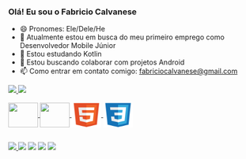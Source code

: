 ### Olá! Eu sou o Fabricio Calvanese

- 😄 Pronomes: Ele/Dele/He
- 🔭 Atualmente estou em busca do meu primeiro emprego como Desenvolvedor Mobile Júnior
- 🌱 Estou estudando Kotlin
- 👯 Estou buscando colaborar com projetos Android
- 📫 Como entrar em contato comigo: fabriciocalvanese@gmail.com

<div>
  <a href="https://github.com/Fabs02">
  <img height="180em" src="https://github-readme-stats.vercel.app/api?username=Fabs02&show_icons=true&theme=dark&include_all_commits=true&count_private=true"/>
  <img height="180em" src="https://github-readme-stats.vercel.app/api/top-langs/?username=Fabs02&layout=compact&langs_count=7&theme=dark"/>
</div>
  
<div style="display: inline_block"><br> 
  <img align="center" height="50" width="60" src="https://cdn.jsdelivr.net/gh/devicons/devicon/icons/android/android-original.svg">
  <img align="center" height="50" width="60" src="https://cdn.jsdelivr.net/gh/devicons/devicon/icons/kotlin/kotlin-original.svg">
  <img align="center" height="50" width="60" src="https://raw.githubusercontent.com/devicons/devicon/master/icons/html5/html5-original.svg">
  <img align="center" height="50" width="60" src="https://raw.githubusercontent.com/devicons/devicon/master/icons/css3/css3-original.svg">
</div>  
  
##
  
<div>  
<a href = "mailto:fabriciocalvanese@gmail.com"><img src="https://img.shields.io/badge/-Gmail-%23333?style=for-the-badge&logo=gmail&logoColor=white" target="_blank"</a>
<a href="https://www.linkedin.com/in/fabriciocalvanese" target="_blank"><img src="https://img.shields.io/badge/-LinkedIn-%230077B5?style=for-the-badge&logo=linkedin&logoColor=white" target="_blank"></a>  
<img src="https://img.shields.io/badge/Discord-7289DA?style=for-the-badge&logo=discord&logoColor=white" target="_blank"></a>  
<a href="https://www.twitch.tv/fabss02" target="_blank"><img src="https://img.shields.io/badge/Twitch-9146FF?style=for-the-badge&logo=twitch&logoColor=white" target="_blank"></a>  
<a href="https://instagram.com/fabscalvanese" target="_blank"><img src="https://img.shields.io/badge/-Instagram-%23E4405F?style=for-the-badge&logo=instagram&logoColor=white" target="_blank"></a>  
</div>
